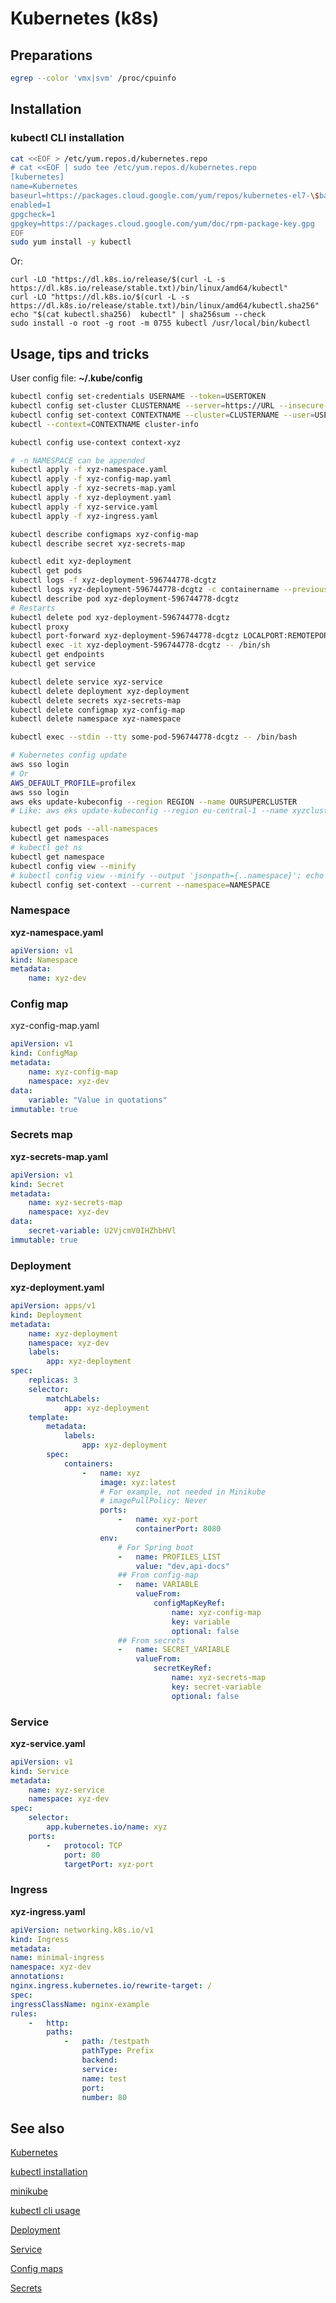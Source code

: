 # Kubernetes (k8s)

## Preparations

```sh
egrep --color 'vmx|svm' /proc/cpuinfo
```

## Installation

### kubectl CLI installation

```sh
cat <<EOF > /etc/yum.repos.d/kubernetes.repo
# cat <<EOF | sudo tee /etc/yum.repos.d/kubernetes.repo
[kubernetes]
name=Kubernetes
baseurl=https://packages.cloud.google.com/yum/repos/kubernetes-el7-\$basearch
enabled=1
gpgcheck=1
gpgkey=https://packages.cloud.google.com/yum/doc/rpm-package-key.gpg
EOF
sudo yum install -y kubectl
```

Or:

```shell
curl -LO "https://dl.k8s.io/release/$(curl -L -s https://dl.k8s.io/release/stable.txt)/bin/linux/amd64/kubectl"
curl -LO "https://dl.k8s.io/$(curl -L -s https://dl.k8s.io/release/stable.txt)/bin/linux/amd64/kubectl.sha256"
echo "$(cat kubectl.sha256)  kubectl" | sha256sum --check
sudo install -o root -g root -m 0755 kubectl /usr/local/bin/kubectl
```

## Usage, tips and tricks

User config file: **~/.kube/config**

```sh
kubectl config set-credentials USERNAME --token=USERTOKEN
kubectl config set-cluster CLUSTERNAME --server=https://URL --insecure-skip-tls-verify=true
kubectl config set-context CONTEXTNAME --cluster=CLUSTERNAME --user=USERNAME
kubectl --context=CONTEXTNAME cluster-info

kubectl config use-context context-xyz

# -n NAMESPACE can be appended
kubectl apply -f xyz-namespace.yaml
kubectl apply -f xyz-config-map.yaml
kubectl apply -f xyz-secrets-map.yaml
kubectl apply -f xyz-deployment.yaml
kubectl apply -f xyz-service.yaml
kubectl apply -f xyz-ingress.yaml

kubectl describe configmaps xyz-config-map
kubectl describe secret xyz-secrets-map

kubectl edit xyz-deployment
kubectl get pods
kubectl logs -f xyz-deployment-596744778-dcgtz
kubectl logs xyz-deployment-596744778-dcgtz -c containername --previous
kubectl describe pod xyz-deployment-596744778-dcgtz
# Restarts
kubectl delete pod xyz-deployment-596744778-dcgtz
kubectl proxy
kubectl port-forward xyz-deployment-596744778-dcgtz LOCALPORT:REMOTEPORT
kubectl exec -it xyz-deployment-596744778-dcgtz -- /bin/sh
kubectl get endpoints
kubectl get service

kubectl delete service xyz-service
kubectl delete deployment xyz-deployment
kubectl delete secrets xyz-secrets-map
kubectl delete configmap xyz-config-map
kubectl delete namespace xyz-namespace

kubectl exec --stdin --tty some-pod-596744778-dcgtz -- /bin/bash

# Kubernetes config update
aws sso login
# Or
AWS_DEFAULT_PROFILE=profilex
aws sso login
aws eks update-kubeconfig --region REGION --name OURSUPERCLUSTER
# Like: aws eks update-kubeconfig --region eu-central-1 --name xyzcluster

kubectl get pods --all-namespaces
kubectl get namespaces
# kubectl get ns
kubectl get namespace
kubectl config view --minify
# kubectl config view --minify --output 'jsonpath={..namespace}'; echo
kubectl config set-context --current --namespace=NAMESPACE
```

### Namespace

**xyz-namespace.yaml**

```yaml
apiVersion: v1
kind: Namespace
metadata:
    name: xyz-dev
```

### Config map

xyz-config-map.yaml

```yaml
apiVersion: v1
kind: ConfigMap
metadata:
    name: xyz-config-map
    namespace: xyz-dev
data:
    variable: "Value in quotations"
immutable: true
```

### Secrets map

**xyz-secrets-map.yaml**

```yaml
apiVersion: v1
kind: Secret
metadata:
    name: xyz-secrets-map
    namespace: xyz-dev
data:
    secret-variable: U2VjcmV0IHZhbHVl
immutable: true
```

### Deployment

**xyz-deployment.yaml**

```yaml
apiVersion: apps/v1
kind: Deployment
metadata:
    name: xyz-deployment
    namespace: xyz-dev
    labels:
        app: xyz-deployment
spec:
    replicas: 3
    selector:
        matchLabels:
            app: xyz-deployment
    template:
        metadata:
            labels:
                app: xyz-deployment
        spec:
            containers:
                -   name: xyz
                    image: xyz:latest
                    # For example, not needed in Minikube
                    # imagePullPolicy: Never
                    ports:
                        -   name: xyz-port
                            containerPort: 8080
                    env:
                        # For Spring boot
                        -   name: PROFILES_LIST
                            value: "dev,api-docs"
                        ## From config-map
                        -   name: VARIABLE
                            valueFrom:
                                configMapKeyRef:
                                    name: xyz-config-map
                                    key: variable
                                    optional: false
                        ## From secrets
                        -   name: SECRET_VARIABLE
                            valueFrom:
                                secretKeyRef:
                                    name: xyz-secrets-map
                                    key: secret-variable
                                    optional: false
```

### Service

**xyz-service.yaml**

```yaml
apiVersion: v1
kind: Service
metadata:
    name: xyz-service
    namespace: xyz-dev
spec:
    selector:
        app.kubernetes.io/name: xyz
    ports:
        -   protocol: TCP
            port: 80
            targetPort: xyz-port
```

### Ingress

**xyz-ingress.yaml**

```yaml
apiVersion: networking.k8s.io/v1
kind: Ingress
metadata:
name: minimal-ingress
namespace: xyz-dev
annotations:
nginx.ingress.kubernetes.io/rewrite-target: /
spec:
ingressClassName: nginx-example
rules:
    -   http:
        paths:
            -   path: /testpath
                pathType: Prefix
                backend:
                service:
                name: test
                port:
                number: 80
```

## See also

[Kubernetes](https://kubernetes.io)

[kubectl installation](https://kubernetes.io/docs/tasks/tools/#kubectl)

[minikube](https://kubernetes.io/docs/setup/minikube/)

[kubectl cli usage](https://kubernetes.io/docs/reference/generated/kubectl/kubectl-commands)

[Deployment](https://kubernetes.io/docs/tasks/access-application-cluster/service-access-application-cluster/)

[Service](https://kubernetes.io/docs/concepts/services-networking/service/)

[Config maps](ttps://kubernetes.io/docs/concepts/configuration/configmap/)

[Secrets](https://kubernetes.io/docs/concepts/configuration/secret/)
